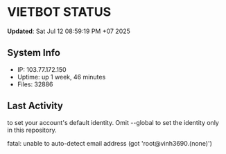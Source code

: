 # VIETBOT STATUS
**Updated**: Sat Jul 12 08:59:19 PM +07 2025

## System Info
- IP: 103.77.172.150
- Uptime: up 1 week, 46 minutes
- Files: 32886

## Last Activity

to set your account's default identity.
Omit --global to set the identity only in this repository.

fatal: unable to auto-detect email address (got 'root@vinh3690.(none)')
